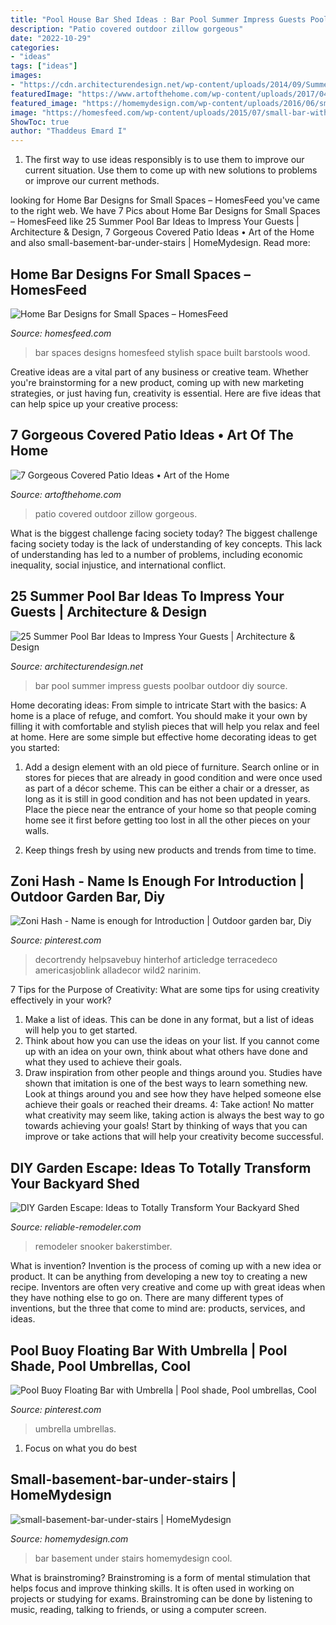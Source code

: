 ```yaml
---
title: "Pool House Bar Shed Ideas : Bar Pool Summer Impress Guests Poolbar Outdoor Diy Source"
description: "Patio covered outdoor zillow gorgeous"
date: "2022-10-29"
categories:
- "ideas"
tags: ["ideas"]
images:
- "https://cdn.architecturendesign.net/wp-content/uploads/2014/09/Summer-Pool-Bar-Ideas-20.jpg"
featuredImage: "https://www.artofthehome.com/wp-content/uploads/2017/04/02-Outdoor-Covered-Patio-Ideas.jpg"
featured_image: "https://homemydesign.com/wp-content/uploads/2016/06/small-basement-bar-under-stairs.jpg"
image: "https://homesfeed.com/wp-content/uploads/2015/07/small-bar-with-two-black-barstools.jpg"
ShowToc: true
author: "Thaddeus Emard I"
---
```



1. The first way to use ideas responsibly is to use them to improve our current situation. Use them to come up with new solutions to problems or improve our current methods. 

	

		
looking for Home Bar Designs for Small Spaces – HomesFeed you've came to the right web. We have 7 Pics about Home Bar Designs for Small Spaces – HomesFeed like 25 Summer Pool Bar Ideas to Impress Your Guests | Architecture &amp; Design, 7 Gorgeous Covered Patio Ideas • Art of the Home and also small-basement-bar-under-stairs | HomeMydesign. Read more:
		
    
## Home Bar Designs For Small Spaces – HomesFeed

<img loading=lazy src="https://homesfeed.com/wp-content/uploads/2015/07/small-bar-with-two-black-barstools.jpg" onerror="this.onerror=null;this.src='https://tse4.mm.bing.net/th?id=OIP.FUy1xYrmQOOTgC3PBeYMqwHaE8&amp;pid=15.1';" alt="Home Bar Designs for Small Spaces – HomesFeed">

_Source: homesfeed.com_

>bar spaces designs homesfeed stylish space built barstools wood. 

	

Creative ideas are a vital part of any business or creative team. Whether you're brainstorming for a new product, coming up with new marketing strategies, or just having fun, creativity is essential. Here are five ideas that can help spice up your creative process:

    
## 7 Gorgeous Covered Patio Ideas • Art Of The Home

<img loading=lazy src="https://www.artofthehome.com/wp-content/uploads/2017/04/02-Outdoor-Covered-Patio-Ideas.jpg" onerror="this.onerror=null;this.src='https://tse3.mm.bing.net/th?id=OIP.SdXMi1I9a_JcB2e-G7aUiwHaLB&amp;pid=15.1';" alt="7 Gorgeous Covered Patio Ideas • Art of the Home">

_Source: artofthehome.com_

>patio covered outdoor zillow gorgeous. 

	

What is the biggest challenge facing society today?
The biggest challenge facing society today is the lack of understanding of key concepts. This lack of understanding has led to a number of problems, including economic inequality, social injustice, and international conflict.

    
## 25 Summer Pool Bar Ideas To Impress Your Guests | Architecture &amp; Design

<img loading=lazy src="https://cdn.architecturendesign.net/wp-content/uploads/2014/09/Summer-Pool-Bar-Ideas-20.jpg" onerror="this.onerror=null;this.src='https://tse1.mm.bing.net/th?id=OIP.jjMy9LrKCkNcpf5baVylMAHaFJ&amp;pid=15.1';" alt="25 Summer Pool Bar Ideas to Impress Your Guests | Architecture &amp; Design">

_Source: architecturendesign.net_

>bar pool summer impress guests poolbar outdoor diy source. 

	

Home decorating ideas: From simple to intricate
Start with the basics: A home is a place of refuge, and comfort. You should make it your own by filling it with comfortable and stylish pieces that will help you relax and feel at home. Here are some simple but effective home decorating ideas to get you started:
1. Add a design element with an old piece of furniture. Search online or in stores for pieces that are already in good condition and were once used as part of a décor scheme. This can be either a chair or a dresser, as long as it is still in good condition and has not been updated in years. Place the piece near the entrance of your home so that people coming home see it first before getting too lost in all the other pieces on your walls.

2. Keep things fresh by using new products and trends from time to time.

    
## Zoni Hash - Name Is Enough For Introduction | Outdoor Garden Bar, Diy

<img loading=lazy src="https://i.pinimg.com/736x/5b/46/81/5b468138323b46951b1de2335ce12baf.jpg" onerror="this.onerror=null;this.src='https://tse2.mm.bing.net/th?id=OIP.hnpVStQojse3vTrT5lhUuAHaJ3&amp;pid=15.1';" alt="Zoni Hash - Name is enough for Introduction | Outdoor garden bar, Diy">

_Source: pinterest.com_

>decortrendy helpsavebuy hinterhof articledge terracedeco americasjoblink alladecor wild2 narinim. 

	

7 Tips for the Purpose of Creativity: What are some tips for using creativity effectively in your work?
1. Make a list of ideas. This can be done in any format, but a list of ideas will help you to get started.
2. Think about how you can use the ideas on your list. If you cannot come up with an idea on your own, think about what others have done and what they used to achieve their goals.
3. Draw inspiration from other people and things around you. Studies have shown that imitation is one of the best ways to learn something new. Look at things around you and see how they have helped someone else achieve their goals or reached their dreams.
4: Take action! No matter what creativity may seem like, taking action is always the best way to go towards achieving your goals! Start by thinking of ways that you can improve or take actions that will help your creativity become successful.

    
## DIY Garden Escape: Ideas To Totally Transform Your Backyard Shed

<img loading=lazy src="https://dyj7luh3166cu.cloudfront.net/wp-content/uploads/sites/6/2017/01/games-room-shed.jpg" onerror="this.onerror=null;this.src='https://tse2.mm.bing.net/th?id=OIP.Dgx0Iy85jv9ipkl3uH51swHaFj&amp;pid=15.1';" alt="DIY Garden Escape: Ideas to Totally Transform Your Backyard Shed">

_Source: reliable-remodeler.com_

>remodeler snooker bakerstimber. 

	

What is invention?
Invention is the process of coming up with a new idea or product. It can be anything from developing a new toy to creating a new recipe. Inventors are often very creative and come up with great ideas when they have nothing else to go on. There are many different types of inventions, but the three that come to mind are: products, services, and ideas.

    
## Pool Buoy Floating Bar With Umbrella | Pool Shade, Pool Umbrellas, Cool

<img loading=lazy src="https://i.pinimg.com/736x/3e/68/e5/3e68e5617013a5eb42d880e76ba6eb6b--pool-umbrellas-pool-ideas.jpg" onerror="this.onerror=null;this.src='https://tse1.mm.bing.net/th?id=OIP.Vg0Uofc4UpNcmKpk0umXHgE5DH&amp;pid=15.1';" alt="Pool Buoy Floating Bar with Umbrella | Pool shade, Pool umbrellas, Cool">

_Source: pinterest.com_

>umbrella umbrellas. 

	

1. Focus on what you do best

    
## Small-basement-bar-under-stairs | HomeMydesign

<img loading=lazy src="https://homemydesign.com/wp-content/uploads/2016/06/small-basement-bar-under-stairs.jpg" onerror="this.onerror=null;this.src='https://tse2.mm.bing.net/th?id=OIP.gx154iGpXRjxXMG1VD0YOgHaFm&amp;pid=15.1';" alt="small-basement-bar-under-stairs | HomeMydesign">

_Source: homemydesign.com_

>bar basement under stairs homemydesign cool. 

	

What is brainstroming?
Brainstroming is a form of mental stimulation that helps focus and improve thinking skills. It is often used in working on projects or studying for exams. Brainstroming can be done by listening to music, reading, talking to friends, or using a computer screen.

